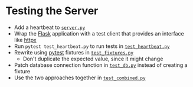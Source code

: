 # Testing the Server

-   Add a heartbeat to [`server.py`](./server.py)
-   Wrap the [Flask][flask] application with a test client that provides an interface like [httpx][httpx]
-   Run `pytest test_heartbeat.py` to run tests in [`test_heartbeat.py`](./test_heartbeat.py)
-   Rewrite using [pytest][pytest] fixtures in [`test_fixtures.py`](./test_fixtures.py)
    -   Don't duplicate the expected value, since it might change
-   Patch database connection function in [`test_db.py`](./test_db.py) instead of creating a fixture
-   Use the two approaches together in [`test_combined.py`](./test_combined.py)

[flask]: https://flask.palletsprojects.com/
[httpx]: https://www.python-httpx.org/
[pytest]: https://docs.pytest.org/
